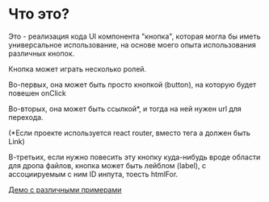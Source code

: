 
# Что это?

Это - реализация кода UI компонента "кнопка", которая могла бы иметь универсальное использование, на основе моего опыта использования различных кнопок.

Кнопка может играть несколько ролей.

Во-первых, она может быть просто кнопкой (button), на которую будет повешен onClick

Во-вторых, она может быть ссылкой*, и тогда на ней нужен url для перехода.

(*Если проекте используется react router, вместо тега a должен быть Link)

В-третьих, если нужно повесить эту кнопку куда-нибудь вроде области для дропа файлов, кнопка может быть лейблом (label), с ассоциируемым с ним ID инпута, тоесть htmlFor.

[Демо с различными примерами](https://random1911.github.io/universal-button/)